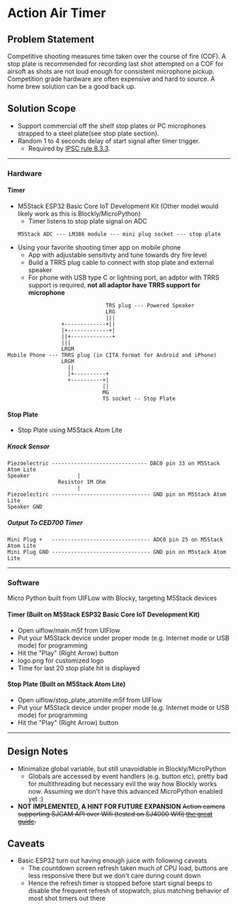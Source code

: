 # Action Air Timer

## Problem Statement
Competitive shooting measures time taken over the course of fire (COF). A stop
plate is recommended for recording last shot attempted on a COF for airsoft as
shots are not loud enough for consistent microphone pickup. Competition grade 
hardware are often expensive and hard to source. A home brew solution can be a
good back up.

## Solution Scope
* Support commercial off the shelf stop plates or PC microphones strapped to a
steel plate(see stop plate section).
* Random 1 to 4 seconds delay of start signal after timer trigger.
  * Required by [IPSC rule 8.3.3](https://www.ipsc.org/pdf/RulesAir.pdf).
-----
### Hardware
#### Timer
* M5Stack ESP32 Basic Core IoT Development Kit (Other model would likely work 
as this is Blockly/MicroPython)
  * Timer listens to stop plate signal on ADC
  ```
  M5Stack ADC --- LM386 module --- mini plug socket --- stop plate
  ``` 
* Using your favorite shooting timer app on mobile phone
  * App with adjustable sensitivty and tune towards dry fire level
  * Build a TRRS plug cable to connect with stop plate and external speaker
  * For phone with USB type C or lightning port, an adptor with TRRS support is 
  required, **not all adaptor have TRRS support for microphone**
```
                               TRS plug --- Powered Speaker
                               LRG
                               |||
                 +-------------+||
                 |+-------------+|
                 ||+-------------+
                 |||
                 LRGM                
Mobile Phone --- TRRS plug (in CITA format for Android and iPhone)
                 LRGM
                   ||
                   |+----------+
                   +----------+|
                              ||
                              MG
                              TS socket -- Stop Plate
```
#### Stop Plate
* Stop Plate using M5Stack Atom Lite
##### Knock Sensor
```
Piezoelectric ------------------------------ DAC0 pin 33 on M5Stack Atom Lite
Speaker               |         
                Resistor 1M Ohm
                      |
Piezoelectirc ------------------------------- GND pin on M5Stack Atom Lite
Speaker GND
```

##### Output To CED700 Timer
```
Mini Plug +   ------------------------------- ADC0 pin 25 on M5Stack Atom Lite
Mini Plug GND ------------------------------- GND pin on M5stack Atom Lite
```
-----
### Software
Micro Python built from UIFLow with Blocky, targeting M5Stack devices
#### Timer (Built on M5Stack ESP32 Basic Core IoT Development Kit)
* Open uiflow/main.m5f from UIFlow
* Put your M5Stack device under proper mode (e.g. Internet mode or USB mode) for 
programming
* Hit the "Play" (Right Arrow) button
* logo.png for customized logo
* Time for last 20 stop plate hit is displayed

#### Stop Plate (Built on M5Stack Atom Lite)
* Open uiflow/stop_plate_atomlite.m5f from UIFlow
* Put your M5Stack device under proper mode (e.g. Internet mode or USB mode) for 
programming
* Hit the "Play" (Right Arrow) button
-----
## Design Notes
* Minimalize global variable, but still unavoidlable in Blockly/MicroPython
  * Globals are accessed by event handlers (e.g. button etc), pretty bad for 
  multithreading but necessary evil the way how Blockly works now. Assuming we 
  don't have this advanced MicroPython enabled yet :) 
* **NOT IMPLEMENTED, A HINT FOR FUTURE EXPANSION** ~~Action camera supporting 
SJCAM API over Wifi (tested on SJ4000 Wifi)
[the great guide](http://sj4000programming.sourceforge.net).~~

## Caveats
* Basic ESP32 turn out having enough juice with following caveats
  * The countdown screen refresh taken much of CPU load, buttons are less 
  responsive there but we don't care during count down
  * Hence the refresh timer is stopped before start signal beeps to disable 
  the frequent refresh of stopwatch, plus matching behavior of most shot 
  timers out there
